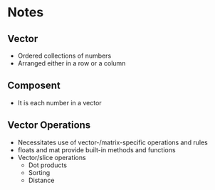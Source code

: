 # Notes

## Vector

* Ordered collections of numbers
* Arranged either in a row or a column

## Composent

* It is each number in a vector

## Vector Operations

* Necessitates use of vector-/matrix-specific operations and rules
* floats and mat provide built-in methods and functions
* Vector/slice operations
  * Dot products
  * Sorting
  * Distance